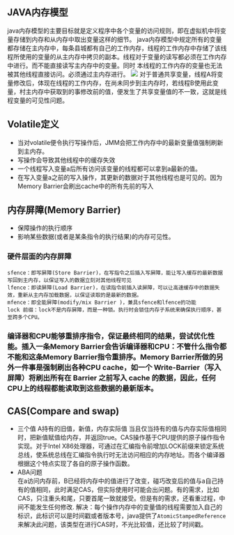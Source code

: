 ## JAVA内存模型
java内存模型的主要目标就是定义程序中各个变量的访问规则，即在虚拟机中将变量存储到内存和从内存中取出变量这样的细节。
java内存模型中规定所有的变量都存储在主内存中，每条县城都有自己的工作内存，线程的工作内存中存储了该线程所使用的变量的从主内存中拷贝的副本。线程对于变量的读写都必须在工作内存中进行。而不能直接读写主内存中的变量。同时 本线程的工作内存的变量也无法被其他线程直接访问。必须通过主内存进行。
![](https://pic1.zhimg.com/v2-cf02b047fcd7eab8fe4e5e0b59e2e3f0_r.jpg)
对于普通共享变量，线程A将变量修改后，体现在线程的工作内存，在尚未同步到主内存时，若线程B使用此变量，村主内存中获取到的事修改前的值，便发生了共享变量值的不一致，这就是线程变量的可见性问题。

## **Volatile定义**
* 当对volatile便令执行写操作后，JMM会把工作内存中的最新变量值强制刷新到主内存。
* 写操作会导致其他线程中的缓存失效
* 一个线程写入变量a后所有访问该变量的线程都可以拿到a最新的值。
* 在写入变量a之前的写入操作，其更新的数据对于其他线程也是可见的。因为Memory Barrier会刷出cache中的所有先前的写入

## 内存屏障(Memory Barrier)
* 保障操作的执行顺序
* 影响某些数据(或者是某条指令的执行结果)的内存可见性。  
### 硬件层面的**内存屏障**
    sfence：即写屏障(Store Barrier)，在写指令之后插入写屏障，能让写入缓存的最新数据写回到主内存，以保证写入的数据立刻对其他线程可见
    lfence：即读屏障(Load Barrier)，在读指令前插入读屏障，可以让高速缓存中的数据失效，重新从主内存加载数据，以保证读取的是最新的数据。
    mfence：即全能屏障(modify/mix Barrier )，兼具sfence和lfence的功能
    lock 前缀：lock不是内存屏障，而是一种锁。执行时会锁住内存子系统来确保执行顺序，甚至跨多个CPU。


### 编译器和CPU能够重排序指令，保证最终相同的结果，尝试优化性能。插入一条Memory Barrier会告诉编译器和CPU：不管什么指令都不能和这条Memory Barrier指令重排序。Memory Barrier所做的另外一件事是强制刷出各种CPU cache，如一个 Write-Barrier（写入屏障）将刷出所有在 Barrier 之前写入 cache 的数据，因此，任何CPU上的线程都能读取到这些数据的最新版本。

## CAS(Compare and swap)
* 三个值  A持有的旧值，新值，内存实际值  当且仅当持有的值与内存实际值相同时，把新值赋值给内存，并返回true。CAS操作基于CPU提供的原子操作指令实现。对于Intel X86处理器，可通过在汇编指令前增加LOCK前缀来锁定系统总线，使系统总线在汇编指令执行时无法访问相应的内存地址。而各个编译器根据这个特点实现了各自的原子操作函数。
* ABA问题  
  在a访问内存前，B已经将内存中的值进行了改变，碰巧改变后的值与a自己持有的值相同，此时满足CAS，但实际使用时可能会出问题。有的需求，比如CAS，只注重头和尾，只要首尾一致就接受。但是有的需求，还看重过程，中间不能发生任何修改.
  解决：每个操作内存中的变量值的线程需要加入自己的标识，此标识可以是时间戳或者版本号，java提供了`AtomicStampedReference` 来解决此问题，该类型在进行CAS时，不光比较值，还比较了时间戳。